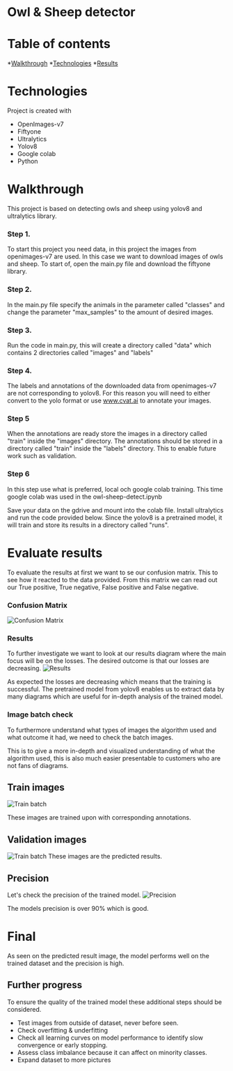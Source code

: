 # Owl & Sheep detector

# Table of contents
*[Walkthrough](#walkthrough)
*[Technologies](#Technologies)
*[Results](#evaluate-results)

# Technologies
Project is created with
* OpenImages-v7
* Fiftyone
* Ultralytics
* Yolov8
* Google colab
* Python

# Walkthrough
This project is based on detecting owls and sheep using yolov8 and ultralytics library.

### Step 1.
To start this project you need data, in this project the images from openimages-v7 are used.
In this case we want to download images of owls and sheep.
To start of, open the main.py file and download the fiftyone library.

### Step 2. 
In the main.py file specify the animals in the parameter called "classes" and change the parameter "max_samples" to the amount of desired images.

### Step 3.
Run the code in main.py, this will create a directory called "data" which contains 2 directories called "images" and "labels"

### Step 4. 
The labels and annotations of the downloaded data from openimages-v7 are not corresponding to yolov8.
For this reason you will need to either convert to the yolo format or use www.cvat.ai to annotate your images.

### Step 5
When the annotations are ready store the images in a directory called "train" inside the "images" directory.
The annotations should be stored in a directory called "train" inside the "labels" directory.
This to enable future work such as validation. 

### Step 6
In this step use what is preferred, local och google colab training.
This time google colab was used in the owl-sheep-detect.ipynb

Save your data on the gdrive and mount into the colab file.
Install ultralytics and run the code provided below.
Since the yolov8 is a pretrained model, it will train and store its results in a directory called "runs".


# Evaluate results
To evaluate the results at first we want to se our confusion matrix.
This to see how it reacted to the data provided.
From this matrix we can read out our True positive, True negative, False positive and False negative.

### Confusion Matrix
![Confusion Matrix](./runs/detect/train/confusion_matrix.png)

### Results
To further investigate we want to look at our results diagram where the main focus will be on the losses.
The desired outcome is that our losses are decreasing.
![Results](./runs/detect/train/results.png)

As expected the losses are decreasing which means that the training is successful. 
The pretrained model from yolov8 enables us to extract data by many diagrams which are useful for in-depth analysis of the trained model.


### Image batch check
To furthermore understand what types of images the algorithm used and what outcome it had, we need to check the batch images.

This is to give a more in-depth and visualized understanding of what the algorithm used, this is also much easier presentable to customers who are not fans of diagrams.

## Train images
![Train batch](./runs/detect/train/train_batch0.jpg)

These images are trained upon with corresponding annotations.

## Validation images
![Train batch](./runs/detect/train/val_batch0_labels.jpg)
These images are the predicted results.

## Precision
Let's check the precision of the trained model.
![Precision](./runs/detect/train/P_curve.png)

The models precision is over 90% which is good.

# Final
As seen on the predicted result image, the model performs well on the trained dataset and the precision is high.

## Further progress
To ensure the quality of the trained model these additional steps should be considered.

* Test images from outside of dataset, never before seen.
* Check overfitting & underfitting
* Check all learning curves on model performance to identify slow convergence or early stopping.
* Assess class imbalance because it can affect on minority classes.
* Expand dataset to more pictures











